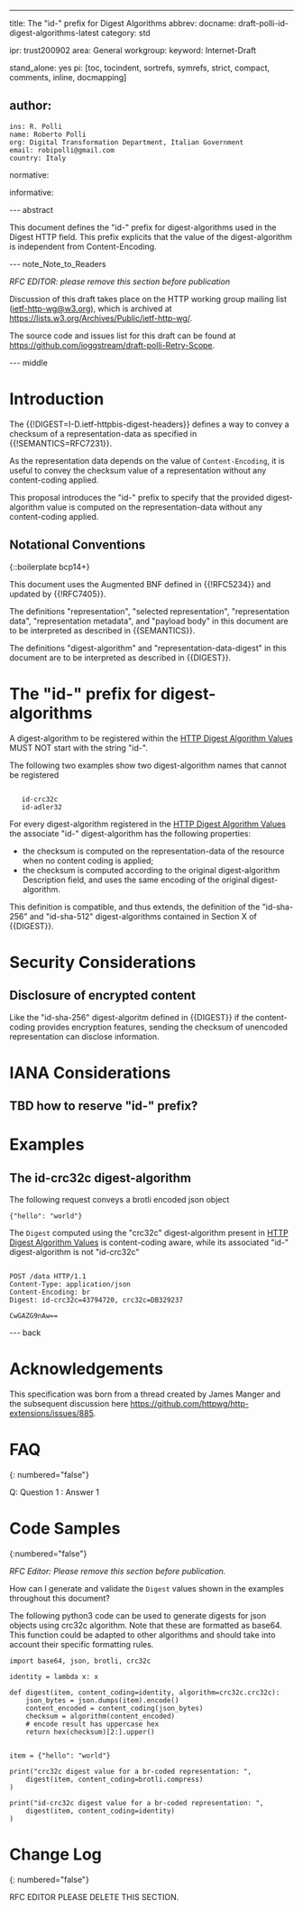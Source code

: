 ---
title: The "id-" prefix for Digest Algorithms
abbrev:
docname: draft-polli-id-digest-algorithms-latest
category: std

ipr: trust200902
area: General
workgroup:
keyword: Internet-Draft

stand_alone: yes
pi: [toc, tocindent, sortrefs, symrefs, strict, compact, comments, inline, docmapping]

author:
 -
    ins: R. Polli
    name: Roberto Polli
    org: Digital Transformation Department, Italian Government
    email: robipolli@gmail.com
    country: Italy

normative:

informative:

--- abstract

This document defines
the "id-" prefix for digest-algorithms
used in the Digest HTTP field.
This prefix explicits that the value of the digest-algorithm
is independent from Content-Encoding.

--- note_Note_to_Readers

*RFC EDITOR: please remove this section before publication*

Discussion of this draft takes place on the HTTP working group mailing list
(ietf-http-wg@w3.org), which is archived at
<https://lists.w3.org/Archives/Public/ietf-http-wg/>.

The source code and issues list for this draft can be found at
<https://github.com/ioggstream/draft-polli-Retry-Scope>.


--- middle

# Introduction

The {{!DIGEST=I-D.ietf-httpbis-digest-headers}} defines a way to convey a checksum of a representation-data
as specified in {{!SEMANTICS=RFC7231}}.

As the representation data depends on the value of `Content-Encoding`, it is useful
to convey the checksum value of a representation without any content-coding applied.

This proposal introduces the "id-" prefix
to specify that the provided digest-algorithm value is computed on the representation-data
without any content-coding applied.

## Notational Conventions
{::boilerplate bcp14+}

This document uses the Augmented BNF defined in {{!RFC5234}} and updated
by {{!RFC7405}}.

The definitions "representation", "selected representation", "representation
data", "representation metadata", and "payload body" in this document are to be
interpreted as described in {{SEMANTICS}}.

The definitions "digest-algorithm" and "representation-data-digest" in this document
are to be interpreted as described in {{DIGEST}}.


# The "id-" prefix for digest-algorithms

A digest-algorithm to be registered within the
[HTTP Digest Algorithm Values](https://www.iana.org/assignments/http-dig-alg/http-dig-alg.xhtml)
MUST NOT start with the string "id-".

The following two examples show two digest-algorithm names that cannot be registered

~~~ example

   id-crc32c
   id-adler32
~~~


For every digest-algorithm registered in the 
[HTTP Digest Algorithm Values](https://www.iana.org/assignments/http-dig-alg/http-dig-alg.xhtml)
the associate "id-" digest-algorithm has the following properties:

  * the checksum is computed on the representation-data of the resource
    when no content coding is applied;
  * the checksum is computed according to the original digest-algorithm
    Description field, and uses the same encoding of the original digest-algorithm.

This definition is compatible, and thus extends, the definition
of the "id-sha-256" and "id-sha-512" digest-algorithms
contained in Section X of {{DIGEST}}.


# Security Considerations

## Disclosure of encrypted content

Like the "id-sha-256" digest-algoritm defined in {{DIGEST}}
if the content-coding provides encryption features,
sending the checksum of unencoded representation can
disclose information.

# IANA Considerations

## TBD how to reserve "id-" prefix?

# Examples

## The id-crc32c digest-algorithm

The following request conveys a brotli encoded
json object

~~~ example
{"hello": "world"}
~~~

The `Digest` computed using the "crc32c" digest-algorithm present in 
[HTTP Digest Algorithm Values](https://www.iana.org/assignments/http-dig-alg/http-dig-alg.xhtml)
is content-coding aware,
while its associated "id-" digest-algorithm is not "id-crc32c" 

~~~ example

POST /data HTTP/1.1
Content-Type: application/json
Content-Encoding: br
Digest: id-crc32c=43794720, crc32c=DB329237

CwGAZG9nAw==
~~~



--- back

# Acknowledgements

This specification was born from a thread created by James Manger
and the subsequent discussion here https://github.com/httpwg/http-extensions/issues/885.

# FAQ
{: numbered="false"}

Q: Question 1
:  Answer 1

# Code Samples
{:numbered="false"}

_RFC Editor: Please remove this section before publication._

How can I generate and validate the `Digest` values shown in the examples
throughout this document?

The following python3 code can be used to generate digests for json objects
using crc32c algorithm. Note that these are formatted as
base64. This function could be adapted to other algorithms and should take into
account their specific formatting rules.

~~~
import base64, json, brotli, crc32c

identity = lambda x: x

def digest(item, content_coding=identity, algorithm=crc32c.crc32c):
    json_bytes = json.dumps(item).encode()
    content_encoded = content_coding(json_bytes)
    checksum = algorithm(content_encoded)
    # encode result has uppercase hex
    return hex(checksum)[2:].upper()


item = {"hello": "world"}

print("crc32c digest value for a br-coded representation: ",
    digest(item, content_coding=brotli.compress)
)

print("id-crc32c digest value for a br-coded representation: ",
    digest(item, content_coding=identity)
)

~~~

# Change Log
{: numbered="false"}

RFC EDITOR PLEASE DELETE THIS SECTION.


